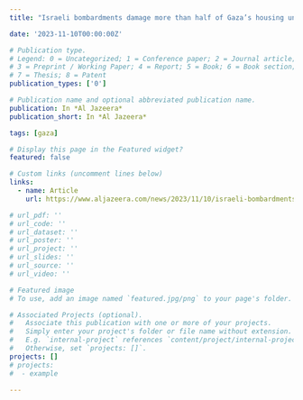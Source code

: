 ```yaml
---
title: "Israeli bombardments damage more than half of Gaza’s housing units | Israel-Palestine conflict News | Al Jazeera"

date: '2023-11-10T00:00:00Z'

# Publication type.
# Legend: 0 = Uncategorized; 1 = Conference paper; 2 = Journal article;
# 3 = Preprint / Working Paper; 4 = Report; 5 = Book; 6 = Book section;
# 7 = Thesis; 8 = Patent
publication_types: ['0']

# Publication name and optional abbreviated publication name.
publication: In *Al Jazeera*
publication_short: In *Al Jazeera*

tags: [gaza]

# Display this page in the Featured widget?
featured: false

# Custom links (uncomment lines below)
links:
  - name: Article
    url: https://www.aljazeera.com/news/2023/11/10/israeli-bombardments-damage-more-than-half-of-gazas-housing-units

# url_pdf: ''
# url_code: ''
# url_dataset: ''
# url_poster: ''
# url_project: ''
# url_slides: ''
# url_source: ''
# url_video: ''

# Featured image
# To use, add an image named `featured.jpg/png` to your page's folder.

# Associated Projects (optional).
#   Associate this publication with one or more of your projects.
#   Simply enter your project's folder or file name without extension.
#   E.g. `internal-project` references `content/project/internal-project/index.md`.
#   Otherwise, set `projects: []`.
projects: []
# projects:
#  - example

---
```


